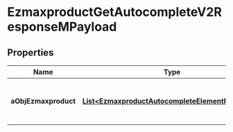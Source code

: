 

# EzmaxproductGetAutocompleteV2ResponseMPayload

## Properties

Name | Type | Description | Notes
------------ | ------------- | ------------- | -------------
**aObjEzmaxproduct** | [**List&lt;EzmaxproductAutocompleteElementResponse&gt;**](EzmaxproductAutocompleteElementResponse.md) | An array of Ezmaxproduct autocomplete element response. | 




